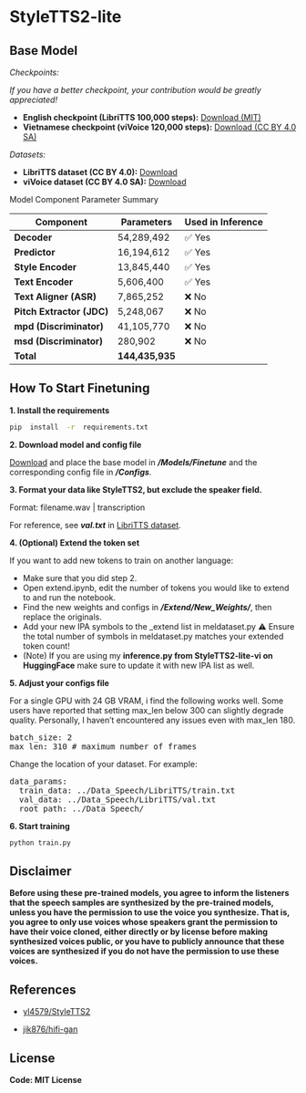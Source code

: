 # StyleTTS2-lite

## Base Model

_Checkpoints:_

_If you have a better checkpoint, your contribution would be greatly appreciated!_

- **English checkpoint (LibriTTS 100,000 steps):** [Download (MIT)](https://huggingface.co/dangtr0408/StyleTTS2-lite/tree/main/Models)  
- **Vietnamese checkpoint (viVoice 120,000 steps):** [Download (CC BY 4.0 SA)](https://huggingface.co/dangtr0408/StyleTTS2-lite-vi/tree/main/Models)

_Datasets:_

- **LibriTTS dataset (CC BY 4.0):** [Download](https://huggingface.co/datasets/dangtr0408/LibriTTS-clean-460/tree/main) 
- **viVoice dataset (CC BY 4.0 SA):** [Download](https://huggingface.co/datasets/capleaf/viVoice) 

Model Component Parameter Summary

| Component              | Parameters   | Used in Inference |
|------------------------|--------------|--------------------|
| **Decoder**            | 54,289,492   | ✅ Yes             |
| **Predictor**          | 16,194,612   | ✅ Yes             |
| **Style Encoder**      | 13,845,440   | ✅ Yes             |
| **Text Encoder**       | 5,606,400    | ✅ Yes             |
| **Text Aligner (ASR)** | 7,865,252    | ❌ No              |
| **Pitch Extractor (JDC)** | 5,248,067  | ❌ No              |
| **mpd (Discriminator)**| 41,105,770   | ❌ No              |
| **msd (Discriminator)**| 280,902      | ❌ No              |
| **Total**              | **144,435,935** |                |


## How To Start Finetuning

**1. Install the requirements**
```bash
pip  install  -r  requirements.txt
```

**2. Download model and config file**

[Download](https://huggingface.co/dangtr0408/StyleTTS2-lite/tree/main)
and place the base model in ***/Models/Finetune*** and the corresponding config file in ***/Configs***.

**3. Format your data like StyleTTS2, but exclude the speaker field.**

Format: filename.wav | transcription

For reference, see ***val.txt*** in [LibriTTS dataset](https://huggingface.co/datasets/dangtr0408/LibriTTS-clean-460/tree/main).

**4. (Optional) Extend the token set**

If you want to add new tokens to train on another language:
- Make sure that you did step 2.
- Open extend.ipynb, edit the number of tokens you would like to extend to and run the notebook.
- Find the new weights and configs in ***/Extend/New_Weights/***, then replace the originals.
- Add your new IPA symbols to the _extend list in meldataset.py ⚠️ Ensure the total number of symbols in meldataset.py matches your extended token count!
- (Note) If you are using my **inference.py from StyleTTS2-lite-vi on HuggingFace** make sure to update it with new IPA list as well.

**5. Adjust your configs file**

For a single GPU with 24 GB VRAM, i find the following works well. Some users have reported that setting max_len below 300 can slightly degrade quality. Personally, I haven’t encountered any issues even with max_len 180.
<pre lang="yaml">
batch_size: 2 
max_len: 310 # maximum number of frames
</pre>

Change the location of your dataset. For example:
<pre lang="yaml">
data_params:
  train_data: ../Data_Speech/LibriTTS/train.txt
  val_data: ../Data_Speech/LibriTTS/val.txt
  root_path: ../Data_Speech/
</pre>

**6. Start training**
```bash
python train.py
```

## Disclaimer  

**Before using these pre-trained models, you agree to inform the listeners that the speech samples are synthesized by the pre-trained models, unless you have the permission to use the voice you synthesize. That is, you agree to only use voices whose speakers grant the permission to have their voice cloned, either directly or by license before making synthesized voices public, or you have to publicly announce that these voices are synthesized if you do not have the permission to use these voices.**


## References

- [yl4579/StyleTTS2](https://arxiv.org/abs/2306.07691)

- [jik876/hifi-gan](https://github.com/jik876/hifi-gan)

## License

**Code: MIT License**